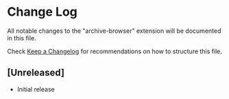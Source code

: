# Change Log

All notable changes to the "archive-browser" extension will be documented in this file.

Check [Keep a Changelog](http://keepachangelog.com/) for recommendations on how to structure this file.

## [Unreleased]

- Initial release